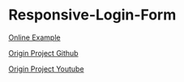 # Responsive-Login-Form

[Online Example](https://chunyenc.github.io/Responsive-Login-Form/)

[Origin Project Github](https://github.com/sefyudem/Responsive-Login-Form)

[Origin Project Youtube](https://www.youtube.com/watch?v=t-EMinSz_Tk)

